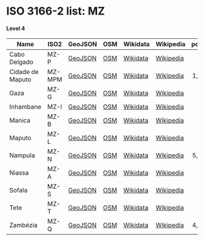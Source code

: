 # ISO 3166-2 list: MZ


#### Level 4
Name | ISO2 | GeoJSON | OSM | Wikidata | Wikipedia | population 
--- | --- | --- | --- | --- | --- | --: 
Cabo Delgado | MZ-P | [GeoJSON](../../export/geojson/q8/iso2/MZ/MZ-P.geojson) | [OSM](https://www.openstreetmap.org/relation/2908364) | [Wikidata](https://www.wikidata.org/wiki/Q466538) | [Wikipedia](http://en.wikipedia.org/wiki/pt%3ACabo%20Delgado%20%28prov%C3%ADncia%29) | 
Cidade de Maputo | MZ-MPM | [GeoJSON](../../export/geojson/q8/iso2/MZ/MZ-MPM.geojson) | [OSM](https://www.openstreetmap.org/relation/3348644) | [Wikidata](https://www.wikidata.org/wiki/Q3889) | [Wikipedia](http://en.wikipedia.org/wiki/pt%3AMaputo) | 1,191,613
Gaza | MZ-G | [GeoJSON](../../export/geojson/q8/iso2/MZ/MZ-G.geojson) | [OSM](https://www.openstreetmap.org/relation/2908438) | [Wikidata](https://www.wikidata.org/wiki/Q466526) | [Wikipedia](http://en.wikipedia.org/wiki/pt%3AGaza%20%28prov%C3%ADncia%29) | 
Inhambane | MZ-I | [GeoJSON](../../export/geojson/q8/iso2/MZ/MZ-I.geojson) | [OSM](https://www.openstreetmap.org/relation/2908439) | [Wikidata](https://www.wikidata.org/wiki/Q466547) | [Wikipedia](http://en.wikipedia.org/wiki/pt%3AInhambane) | 
Manica | MZ-B | [GeoJSON](../../export/geojson/q8/iso2/MZ/MZ-B.geojson) | [OSM](https://www.openstreetmap.org/relation/2908440) | [Wikidata](https://www.wikidata.org/wiki/Q622792) | [Wikipedia](http://en.wikipedia.org/wiki/pt%3AManica%20%28prov%C3%ADncia%29) | 
Maputo | MZ-L | [GeoJSON](../../export/geojson/q8/iso2/MZ/MZ-L.geojson) | [OSM](https://www.openstreetmap.org/relation/2908441) | [Wikidata](https://www.wikidata.org/wiki/Q379658) | [Wikipedia](http://en.wikipedia.org/wiki/pt%3AMaputo%20%28prov%C3%ADncia%29) | 
Nampula | MZ-N | [GeoJSON](../../export/geojson/q8/iso2/MZ/MZ-N.geojson) | [OSM](https://www.openstreetmap.org/relation/2908365) | [Wikidata](https://www.wikidata.org/wiki/Q622794) | [Wikipedia](http://en.wikipedia.org/wiki/pt%3ANampula%20%28prov%C3%ADncia%29) | 5,008,793
Niassa | MZ-A | [GeoJSON](../../export/geojson/q8/iso2/MZ/MZ-A.geojson) | [OSM](https://www.openstreetmap.org/relation/2908366) | [Wikidata](https://www.wikidata.org/wiki/Q622799) | [Wikipedia](http://en.wikipedia.org/wiki/pt%3ANiassa%20%28prov%C3%ADncia%29) | 
Sofala | MZ-S | [GeoJSON](../../export/geojson/q8/iso2/MZ/MZ-S.geojson) | [OSM](https://www.openstreetmap.org/relation/2908442) | [Wikidata](https://www.wikidata.org/wiki/Q622801) | [Wikipedia](http://en.wikipedia.org/wiki/pt%3ASofala%20%28prov%C3%ADncia%29) | 
Tete | MZ-T | [GeoJSON](../../export/geojson/q8/iso2/MZ/MZ-T.geojson) | [OSM](https://www.openstreetmap.org/relation/2908443) | [Wikidata](https://www.wikidata.org/wiki/Q605787) | [Wikipedia](http://en.wikipedia.org/wiki/pt%3ATete%20%28prov%C3%ADncia%29) | 
Zambézia | MZ-Q | [GeoJSON](../../export/geojson/q8/iso2/MZ/MZ-Q.geojson) | [OSM](https://www.openstreetmap.org/relation/2997943) | [Wikidata](https://www.wikidata.org/wiki/Q622803) | [Wikipedia](http://en.wikipedia.org/wiki/pt%3AZamb%C3%A9zia) | 4,802,365
